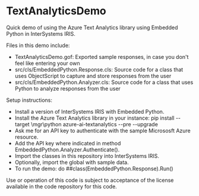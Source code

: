 # TextAnalyticsDemo
Quick demo of using the Azure Text Analytics library using Embedded Python in InterSystems IRIS.

Files in this demo include:

<ul>
	<li>TextAnalyticsDemo.gof: Exported sample responses, in case you don't feel like entering your own</li>
	<li>src/cls/EmbeddedPython.Response.cls: Source code for a class that uses ObjectScript to capture and store responses from the user</li>
	<li>src/cls/EmbeddedPython.Analyzer.cls: Source code for a class that uses Python to analyze responses from the user</li>
</ul>

Setup instructions:

<ul>
	<li>Install a version of InterSystems IRIS with Embedded Python.</li>
	<li>Install the Azure Text Analytics library in your instance: pip install --target <installdir>\mgr\python azure-ai-textanalytics --pre --upgrade</li>
	<li>Ask me for an API key to authenticate with the sample Micrososft Azure resource.</li>
	<li>Add the API key where indicated in method EmbeddedPython.Analyzer.Authenticate().</li>
	<li>Import the classes in this repository into InterSystems IRIS.</li>
	<li>Optionally, import the global with sample data.</li>
	<li>To run the demo: do ##class(EmbeddedPython.Response).Run()</li>
</ul>

Use or operation of this code is subject to acceptance of the license available in the code repository for this code. 


